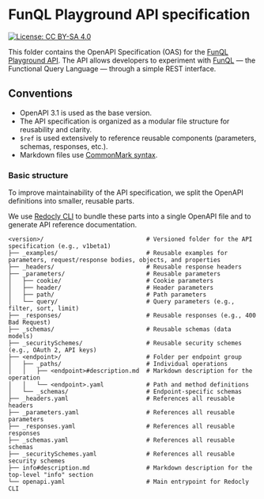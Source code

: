 # FunQL Playground API specification

[![License: CC BY-SA 4.0](https://img.shields.io/badge/license-CC%20BY--SA%204.0-orange.svg)](https://github.com/funql/funql-playground-api/blob/main/openapi/LICENSE)

This folder contains the OpenAPI Specification (OAS) for the [FunQL Playground API](https://api.play.funql.io/). The API
allows developers to experiment with [FunQL](https://funql.io/) — the Functional Query Language — through a simple REST
interface.

## Conventions

- OpenAPI 3.1 is used as the base version.
- The API specification is organized as a modular file structure for reusability and clarity.
- `$ref` is used extensively to reference reusable components (parameters, schemas, responses, etc.).
- Markdown files use [CommonMark syntax](https://spec.commonmark.org/).

### Basic structure

To improve maintainability of the API specification, we split the OpenAPI definitions into smaller, reusable parts.

We use [Redocly CLI](https://github.com/Redocly/redocly-cli) to bundle these parts into a single OpenAPI file and to
generate API reference documentation.

```
<version>/                             # Versioned folder for the API specification (e.g., v1beta1)
├── _examples/                         # Reusable examples for parameters, request/response bodies, objects, and properties
├── _headers/                          # Reusable response headers
├── _parameters/                       # Reusable parameters
│   ├── cookie/                        # Cookie parameters
│   ├── header/                        # Header parameters
│   ├── path/                          # Path parameters
│   └── query/                         # Query parameters (e.g., filter, sort, limit)
├── _responses/                        # Reusable responses (e.g., 400 Bad Request)
├── _schemas/                          # Reusable schemas (data models)
├── _securitySchemes/                  # Reusable security schemes (e.g., OAuth 2, API keys)
├── <endpoint>/                        # Folder per endpoint group
│   ├── _paths/                        # Individual operations
│   │   ├── <endpoint>#description.md  # Markdown description for the operation
│   │   └── <endpoint>.yaml            # Path and method definitions
│   └── _schemas/                      # Endpoint-specific schemas
├── _headers.yaml                      # References all reusable headers
├── _parameters.yaml                   # References all reusable parameters
├── _responses.yaml                    # References all reusable responses
├── _schemas.yaml                      # References all reusable schemas
├── _securitySchemes.yaml              # References all reusable security schemes
├── info#description.md                # Markdown description for the top-level "info" section
└── openapi.yaml                       # Main entrypoint for Redocly CLI
```